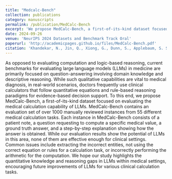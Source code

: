 ```yaml
---
title: "Medcalc-Bench"
collection: publications
category: manuscripts
permalink: /publication/MedCalc-Bench
excerpt: 'We propose MedCalc-Bench, a first-of-its-kind dataset focused on evaluating the medical calculation capability of LLMs. MedCalc-Bench contains an evaluation set of over 1000 manually reviewed instances from 55 different medical calculation tasks. Each instance in MedCalc-Bench consists of a patient note, a question requesting to compute a specific medical value, a ground truth answer, and a step-by-step explanation showing how the answer is obtained.'
date: 2024-09-26
venue: 'NeurIPS 2024 Datasets and Benchmark Track Oral'
paperurl: 'http://academicpages.github.io/files/MedCalc-Bench.pdf'
citation: 'Khandekar, N., Jin, Q., Xiong, G., Dunn, S., Applebaum, S. S., Anwar, Z., Sarfo-Gyamfi, M., Safranek, C. W., Anwar, A. A., Zhang, A., Gilson, A., Singer, M. B., Dave, A., Taylor, A., Zhang, A., Chen, Q., & Lu, Z. (2024). MedCalc-Bench: Evaluating Large Language Models for Medical Calculations. arXiv. https://arxiv.org/abs/2406.12036.'
---
```


As opposed to evaluating computation and logic-based reasoning, current benchmarks for evaluating large language models (LLMs) in medicine are primarily focused on question-answering involving domain knowledge and descriptive reasoning. While such qualitative capabilities are vital to medical diagnosis, in real-world scenarios, doctors frequently use clinical calculators that follow quantitative equations and rule-based reasoning paradigms for evidence-based decision support. To this end, we propose MedCalc-Bench, a first-of-its-kind dataset focused on evaluating the medical calculation capability of LLMs. MedCalc-Bench contains an evaluation set of over 1000 manually reviewed instances from 55 different medical calculation tasks. Each instance in MedCalc-Bench consists of a patient note, a question requesting to compute a specific medical value, a ground truth answer, and a step-by-step explanation showing how the answer is obtained. While our evaluation results show the potential of LLMs in this area, none of them are effective enough for clinical settings. Common issues include extracting the incorrect entities, not using the correct equation or rules for a calculation task, or incorrectly performing the arithmetic for the computation. We hope our study highlights the quantitative knowledge and reasoning gaps in LLMs within medical settings, encouraging future improvements of LLMs for various clinical calculation tasks.